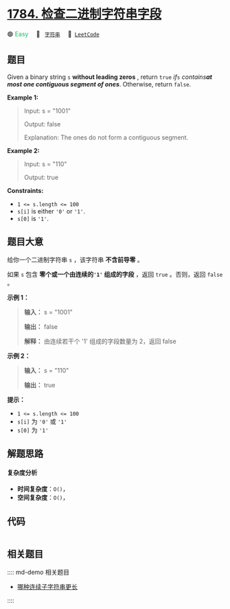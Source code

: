 # [1784. 检查二进制字符串字段](https://leetcode.com/problems/check-if-binary-string-has-at-most-one-segment-of-ones)

🟢 <font color=#15bd66>Easy</font>&emsp; 🔖&ensp; [`字符串`](/leetcode/outline/tag/string.md)&emsp; 🔗&ensp;[`LeetCode`](https://leetcode.com/problems/check-if-binary-string-has-at-most-one-segment-of-ones)


## 题目

Given a binary string `s` **​​​​​without leading zeros** , return `true`​​​
_if_`s` _contains**at most one contiguous segment of ones**_. Otherwise,
return `false`.



**Example 1:**

> Input: s = "1001"
> 
> Output: false
> 
> Explanation: The ones do not form a contiguous segment.

**Example 2:**

> Input: s = "110"
> 
> Output: true



**Constraints:**

  * `1 <= s.length <= 100`
  * `s[i]`​​​​ is either `'0'` or `'1'`.
  * `s[0]` is `'1'`.


## 题目大意

给你一个二进制字符串 `s` ，该字符串 **不含前导零** 。

如果 `s` 包含 **零个或一个由连续的`'1'` 组成的字段** ，返回 `true`​​​ 。否则，返回 `false` 。



**示例 1：**

> 
> 
> 
> 
> 
> **输入：** s = "1001"
> 
> **输出：** false
> 
> **解释：** 由连续若干个 '1' 组成的字段数量为 2，返回 false
> 
> 

**示例 2：**

> 
> 
> 
> 
> 
> **输入：** s = "110"
> 
> **输出：** true



**提示：**

  * `1 <= s.length <= 100`
  * `s[i]`​​​​ 为 `'0'` 或 `'1'`
  * `s[0]` 为 `'1'`


## 解题思路

#### 复杂度分析

- **时间复杂度**：`O()`，
- **空间复杂度**：`O()`，

## 代码

```javascript

```

## 相关题目

:::: md-demo 相关题目
- [哪种连续子字符串更长](https://leetcode.com/problems/longer-contiguous-segments-of-ones-than-zeros)

::::
